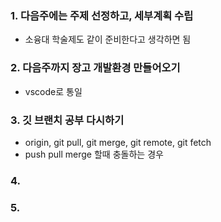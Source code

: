 ### 1. 다음주에는 주제 선정하고, 세부계획 수립
* 소융대 학술제도 같이 준비한다고 생각하면 됨
### 2. 다음주까지 장고 개발환경 만들어오기
* vscode로 통일
### 3. 깃 브랜치 공부 다시하기
* origin, git pull, git merge, git remote, git fetch
* push pull merge 할때 충돌하는 경우
### 4. 

### 5. 